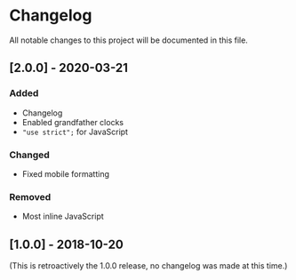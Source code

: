 # Changelog
All notable changes to this project will be documented in this file.

## [2.0.0] - 2020-03-21

### Added

- Changelog
- Enabled grandfather clocks
- `"use strict";` for JavaScript

### Changed

- Fixed mobile formatting

### Removed

- Most inline JavaScript

## [1.0.0] - 2018-10-20

(This is retroactively the 1.0.0 release, no changelog was made at this time.)